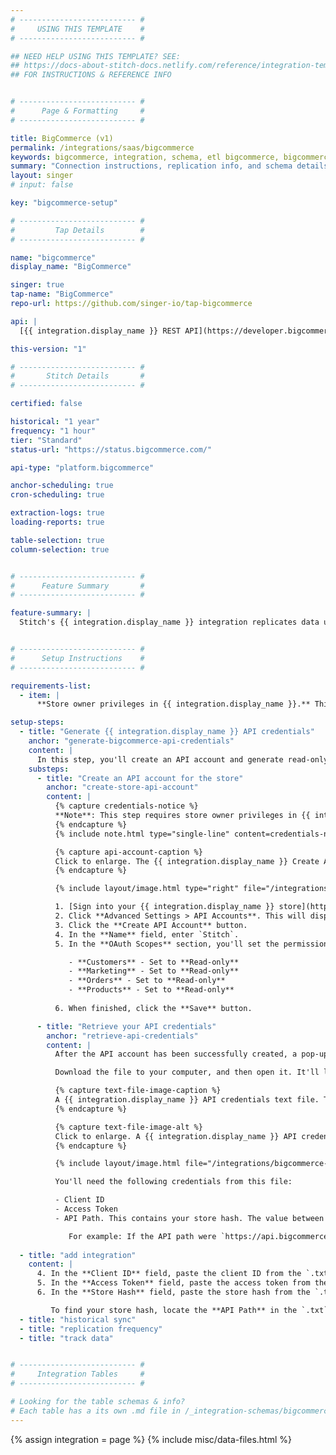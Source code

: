 ```yaml
---
# -------------------------- #
#     USING THIS TEMPLATE    #
# -------------------------- #

## NEED HELP USING THIS TEMPLATE? SEE:
## https://docs-about-stitch-docs.netlify.com/reference/integration-templates/saas/
## FOR INSTRUCTIONS & REFERENCE INFO


# -------------------------- #
#      Page & Formatting     #
# -------------------------- #

title: BigCommerce (v1)
permalink: /integrations/saas/bigcommerce
keywords: bigcommerce, integration, schema, etl bigcommerce, bigcommerce etl, bigcommerce schema
summary: "Connection instructions, replication info, and schema details for Stitch's BigCommerce integration."
layout: singer
# input: false

key: "bigcommerce-setup"

# -------------------------- #
#         Tap Details        #
# -------------------------- #

name: "bigcommerce"
display_name: "BigCommerce"

singer: true 
tap-name: "BigCommerce"
repo-url: https://github.com/singer-io/tap-bigcommerce

api: |
  [{{ integration.display_name }} REST API](https://developer.bigcommerce.com/){:target="new"}

this-version: "1"

# -------------------------- #
#       Stitch Details       #
# -------------------------- #

certified: false

historical: "1 year"
frequency: "1 hour"
tier: "Standard"
status-url: "https://status.bigcommerce.com/"

api-type: "platform.bigcommerce"

anchor-scheduling: true
cron-scheduling: true

extraction-logs: true
loading-reports: true

table-selection: true
column-selection: true


# -------------------------- #
#      Feature Summary       #
# -------------------------- #

feature-summary: |
  Stitch's {{ integration.display_name }} integration replicates data using the {{ integration.api | flatify }}. Refer to the [Schema](#schema) section for a list of objects available for replication.


# -------------------------- #
#      Setup Instructions    #
# -------------------------- #

requirements-list:
  - item: |
      **Store owner privileges in {{ integration.display_name }}.** This is required to create an API account, which will generate {{ integration.display_name }} API credentials. In {{ integration.display_name }}, [only store owners can create API accounts](https://developer.bigcommerce.com/api-docs/getting-started/authentication){:target="new"}.

setup-steps:
  - title: "Generate {{ integration.display_name }} API credentials"
    anchor: "generate-bigcommerce-api-credentials"
    content: |
      In this step, you'll create an API account and generate read-only API credentials for the {{ integration.display_name }} store you want to connect to Stitch.
    substeps:
      - title: "Create an API account for the store"
        anchor: "create-store-api-account"
        content: |
          {% capture credentials-notice %}
          **Note**: This step requires store owner privileges in {{ integration.display_name }}.
          {% endcapture %}
          {% include note.html type="single-line" content=credentials-notice %}

          {% capture api-account-caption %}
          Click to enlarge. The {{ integration.display_name }} Create API Account page, with required permissions highlighted.
          {% endcapture %}

          {% include layout/image.html type="right" file="/integrations/bigcommerce-api-permissions.png" max-width="350" alt=api-account-caption enlarge=true %}

          1. [Sign into your {{ integration.display_name }} store](https://login.bigcommerce.com/login){:target="new"} as the store owner.
          2. Click **Advanced Settings > API Accounts**. This will display the Store API Accounts page.
          3. Click the **Create API Account** button.
          4. In the **Name** field, enter `Stitch`.
          5. In the **OAuth Scopes** section, you'll set the permissions that Stitch has. Define the following fields:

             - **Customers** - Set to **Read-only**
             - **Marketing** - Set to **Read-only**
             - **Orders** - Set to **Read-only**
             - **Products** - Set to **Read-only**
             
          6. When finished, click the **Save** button.

      - title: "Retrieve your API credentials"
        anchor: "retrieve-api-credentials"
        content: |
          After the API account has been successfully created, a pop-up will display and you'll be prompted to download a `.txt` file containing the API credentials. **If you aren't prompted to download the `.txt` file or you encounter other issues**, [contact {{ integration.display_name }} support](https://support.bigcommerce.com/s/){:target="new"}.

          Download the file to your computer, and then open it. It'll look similar to the following:

          {% capture text-file-image-caption %}
          A {{ integration.display_name }} API credentials text file. The highlighted portion of the API path is the store hash.
          {% endcapture %}

          {% capture text-file-image-alt %}
          Click to enlarge. A {{ integration.display_name }} API credentials text file. The store has portion of the API path is highlighted.
          {% endcapture %}

          {% include layout/image.html file="/integrations/bigcommerce-api-text-file.png" alt=text-file-image-alt caption=text-file-image-caption enlarge=true %}

          You'll need the following credentials from this file:

          - Client ID
          - Access Token
          - API Path. This contains your store hash. The value between `stores/` and `/v3/` in the API path is your store hash - this is highlighted in the image above.

             For example: If the API path were `https://api.bigcommerce.com/stores/123456/v3/`, the store hash would be `123456`.
      
  - title: "add integration"
    content: |
      4. In the **Client ID** field, paste the client ID from the `.txt` file you opened in [Step 1.2](#retrieve-api-credentials).
      5. In the **Access Token** field, paste the access token from the `.txt` file you opened in [Step 1.2](#retrieve-api-credentials).
      6. In the **Store Hash** field, paste the store hash from the `.txt` file you opened in [Step 1.2](#retrieve-api-credentials).

         To find your store hash, locate the **API Path** in the `.txt` file. The value between `stores/` and `/v3/` in the API path is your store hash. For example: If the API path were `https://api.bigcommerce.com/stores/123456/v3/`, the store hash would be `123456`.
  - title: "historical sync"
  - title: "replication frequency"
  - title: "track data"


# -------------------------- #
#     Integration Tables     #
# -------------------------- #

# Looking for the table schemas & info?
# Each table has a its own .md file in /_integration-schemas/bigcommerce
---
```

{% assign integration = page %}
{% include misc/data-files.html %}